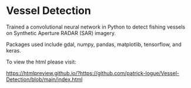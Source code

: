 # Vessel Detection

Trained a convolutional neural network in Python to detect fishing vessels on  Synthetic Aperture RADAR (SAR) imagery.

Packages used include gdal, numpy, pandas, matplotlib, tensorflow, and keras.

To view the html please visit:

https://htmlpreview.github.io/?https://github.com/patrick-logue/Vessel-Detection/blob/main/index.html
